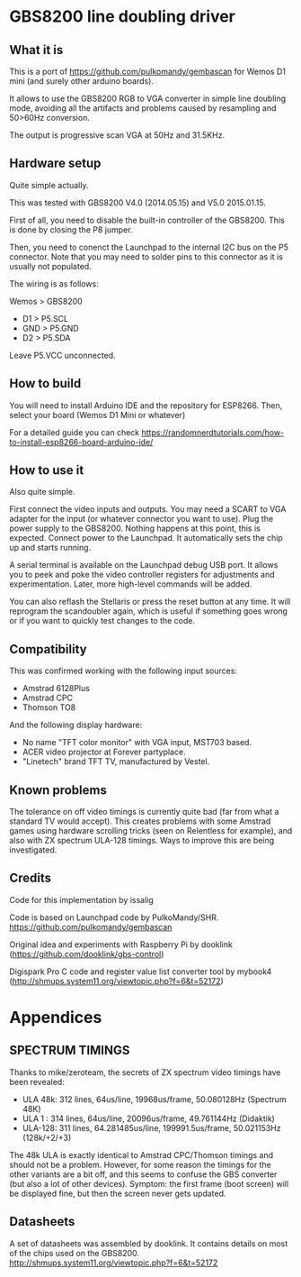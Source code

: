 GBS8200 line doubling driver
============================

What it is
----------

This is a port of https://github.com/pulkomandy/gembascan for Wemos D1 mini (and surely other arduino boards). 

It allows to use the GBS8200 RGB to VGA converter in simple line doubling mode,
avoiding all the artifacts and problems caused by resampling and 50>60Hz
conversion.

The output is progressive scan VGA at 50Hz and 31.5KHz.

Hardware setup
--------------

Quite simple actually.

This was tested with GBS8200 V4.0 (2014.05.15) and V5.0 2015.01.15.

First of all, you need to disable the built-in controller of the GBS8200. This
is done by closing the P8 jumper.

Then, you need to conenct the Launchpad to the internal I2C bus on the P5 connector.
Note that you may need to solder pins to this connector as it is usually not
populated.

The wiring is as follows:

Wemos > GBS8200

* D1 > P5.SCL
* GND > P5.GND
* D2 > P5.SDA

Leave P5.VCC unconnected. 

How to build
------------

You will need to install Arduino IDE and the repository for ESP8266.
Then, select your board (Wemos D1 Mini or whatever)

For a detailed guide you can check https://randomnerdtutorials.com/how-to-install-esp8266-board-arduino-ide/

How to use it
-------------

Also quite simple.

First connect the video inputs and outputs. You may need a SCART to VGA adapter
for the input (or whatever connector you want to use). Plug the power supply to
the GBS8200. Nothing happens at this point, this is expected. Connect power to
the Launchpad. It automatically sets the chip up and starts running.

A serial terminal is available on the Launchpad debug USB port. It allows you
to peek and poke the video controller registers for adjustments and experimentation.
Later, more high-level commands will be added.

You can also reflash the Stellaris or press the reset button at any time. It
will reprogram the scandoubler again, which is useful if something goes wrong
or if you want to quickly test changes to the code.

Compatibility
-------------

This was confirmed working with the following input sources:
- Amstrad 6128Plus
- Amstrad CPC
- Thomson TO8

And the following display hardware:
- No name "TFT color monitor" with VGA input, MST703 based.
- ACER video projector at Forever partyplace.
- "Linetech" brand TFT TV, manufactured by Vestel.

Known problems
--------------

The tolerance on off video timings is currently quite bad (far from what a
standard TV would accept). This creates problems with some Amstrad games using
hardware scrolling tricks (seen on Relentless for example), and also with ZX
spectrum ULA-128 timings. Ways to improve this are being investigated.


Credits
-------


Code for this implementation by issalig

Code is based on Launchpad code by PulkoMandy/SHR. https://github.com/pulkomandy/gembascan

Original idea and experiments with Raspberry Pi by dooklink (https://github.com/dooklink/gbs-control)

Digispark Pro C code and register value list converter tool by mybook4 (http://shmups.system11.org/viewtopic.php?f=6&t=52172)


Appendices
==========

SPECTRUM TIMINGS
----------------

Thanks to mike/zeroteam, the secrets of ZX spectrum video timings have been
revealed:

* ULA 48k: 312 lines, 64us/line, 19968us/frame, 50.080128Hz (Spectrum 48K)
* ULA 1  : 314 lines, 64us/line, 20096us/frame, 49.761144Hz (Didaktik)
* ULA-128: 311 lines, 64.281485us/line, 199991.5us/frame, 50.021153Hz (128k/+2/+3)

The 48k ULA is exactly identical to Amstrad CPC/Thomson timings and should not
be a problem. However, for some reason the timings for the other variants are
a bit off, and this seems to confuse the GBS converter (but also a lot of other
devices). Symptom: the first frame (boot screen) will be displayed fine, but then the screen never gets updated.

Datasheets
----------

A set of datasheets was assembled by dooklink. It contains details on most of the chips used on the GBS8200.
http://shmups.system11.org/viewtopic.php?f=6&t=52172
